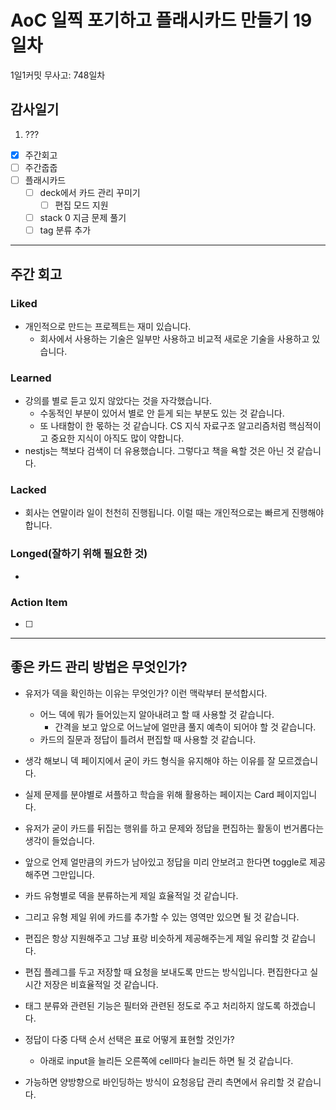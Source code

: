 # AoC 일찍 포기하고 플래시카드 만들기 19일차

1일1커밋 무사고: 748일차

## 감사일기

1. ???

- [x] 주간회고
- [ ] 주간줍줍
- [ ] 플래시카드
  - [ ] deck에서 카드 관리 꾸미기
    - [ ] 편집 모드 지원
  - [ ] stack 0 지금 문제 풀기
  - [ ] tag 분류 추가

---

## 주간 회고

### Liked

- 개인적으로 만드는 프로젝트는 재미 있습니다.
  - 회사에서 사용하는 기술은 일부만 사용하고 비교적 새로운 기술을 사용하고 있습니다.

### Learned

- 강의를 별로 듣고 있지 않았다는 것을 자각했습니다.
  - 수동적인 부분이 있어서 별로 안 듣게 되는 부분도 있는 것 같습니다.
  - 또 나태함이 한 몫하는 것 같습니다. CS 지식 자료구조 알고리즘처럼 핵심적이고 중요한 지식이 아직도 많이 약합니다.
- nestjs는 책보다 검색이 더 유용했습니다. 그렇다고 책을 욕할 것은 아닌 것 같습니다.

### Lacked

- 회사는 연말이라 일이 천천히 진행됩니다. 이럴 때는 개인적으로는 빠르게 진행해야 합니다.

### Longed(잘하기 위해 필요한 것)

-

### Action Item

- [ ]

---

## 좋은 카드 관리 방법은 무엇인가?

- 유저가 덱을 확인하는 이유는 무엇인가? 이런 맥락부터 분석합시다.
  - 어느 덱에 뭐가 들어있는지 알아내려고 할 때 사용할 것 같습니다.
    - 간격을 보고 앞으로 어느날에 얼만큼 풀지 예측이 되어야 할 것 같습니다.
  - 카드의 질문과 정답이 틀려서 편집할 때 사용할 것 같습니다.
- 생각 해보니 덱 페이지에서 굳이 카드 형식을 유지해야 하는 이유를 잘 모르겠습니다.
- 실제 문제를 분야별로 셔플하고 학습을 위해 활용하는 페이지는 Card 페이지입니다.

- 유저가 굳이 카드를 뒤집는 행위를 하고 문제와 정답을 편집하는 활동이 번거롭다는 생각이 들었습니다.
- 앞으로 언제 얼만큼의 카드가 남아있고 정답을 미리 안보려고 한다면 toggle로 제공해주면 그만입니다.

- 카드 유형별로 덱을 분류하는게 제일 효율적일 것 같습니다.
- 그리고 유형 제일 위에 카드를 추가할 수 있는 영역만 있으면 될 것 같습니다.
- 편집은 항상 지원해주고 그냥 표랑 비슷하게 제공해주는게 제일 유리할 것 같습니다.
- 편집 플레그를 두고 저장할 때 요청을 보내도록 만드는 방식입니다. 편집한다고 실시간 저장은 비효율적일 것 같습니다.

- 태그 분류와 관련된 기능은 필터와 관련된 정도로 주고 처리하지 않도록 하겠습니다.

- 정답이 다중 다택 순서 선택은 표로 어떻게 표현할 것인가?
	- 아래로 input을 늘리든 오른쪽에 cell마다 늘리든 하면 될 것 같습니다.

- 가능하면 양방향으로 바인딩하는 방식이 요청응답 관리 측면에서 유리할 것 같습니다.

